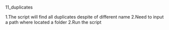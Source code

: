  11_duplicates

 1.The script will find all duplicates despite of different name
 2.Need to input a path where located a folder
 2.Run the script